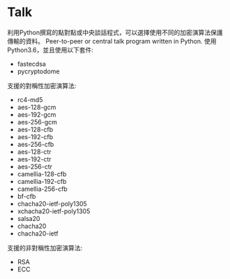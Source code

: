 Talk
===
利用Python撰寫的點對點或中央談話程式，可以選擇使用不同的加密演算法保護傳輸的資料。
Peer-to-peer or central talk program written in Python.
使用Python3.6，並且使用以下套件:
- fastecdsa
- pycryptodome

支援的對稱性加密演算法:
- rc4-md5
- aes-128-gcm
- aes-192-gcm
- aes-256-gcm
- aes-128-cfb
- aes-192-cfb
- aes-256-cfb
- aes-128-ctr
- aes-192-ctr
- aes-256-ctr
- camellia-128-cfb
- camellia-192-cfb
- camellia-256-cfb
- bf-cfb
- chacha20-ietf-poly1305
- xchacha20-ietf-poly1305
- salsa20
- chacha20
- chacha20-ietf

支援的非對稱性加密演算法:
- RSA
- ECC
